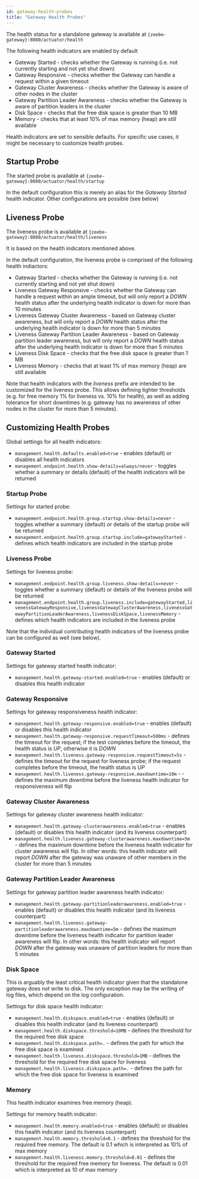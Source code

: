 ```yaml
---
id: gateway-health-probes
title: "Gateway Health Probes"
---
```


The health status for a standalone gateway is available at `{zeebe-gateway}:8080/actuator/health`

The following health indicators are enabled by default

- Gateway Started - checks whether the Gateway is running (i.e. not currently starting and not yet shut down)
- Gateway Responsive - checks whether the Gateway can handle a request within a given timeout
- Gateway Cluster Awareness - checks whether the Gateway is aware of other nodes in the cluster
- Gateway Partition Leader Awareness - checks whether the Gateway is aware of partition leaders in the cluster
- Disk Space - checks that the free disk space is greater than 10 MB
- Memory - checks that at least 10% of max memory (heap) are still available

Health indicators are set to sensible defaults. For specific use cases, it might be necessary to customize health probes.

## Startup Probe

The started probe is available at `{zeebe-gateway}:8080/actuator/health/startup`

In the default configuration this is merely an alias for the _Gateway Started_ health indicator. Other configurations are possible (see below)

## Liveness Probe

The liveness probe is available at `{zeebe-gateway}:8080/actuator/health/liveness`

It is based on the health indicators mentioned above.

In the default configuration, the liveness probe is comprised of the following health indiactors:

- Gateway Started - checks whether the Gateway is running (i.e. not currently starting and not yet shut down)
- Liveness Gateway Responsive - checks whether the Gateway can handle a request within an ample timeout, but will only report a _DOWN_ health status after the underlying health indicator is down for more than 10 minutes
- Liveness Gateway Cluster Awareness - based on Gateway cluster awareness, but will only report a _DOWN_ health status after the underlying health indicator is down for more than 5 minutes
- Liveness Gateway Partition Leader Awareness - based on Gateway partition leader awareness, but will only report a _DOWN_ health status after the underlying health indicator is down for more than 5 minutes
- Liveness Disk Space - checks that the free disk space is greater than 1 MB
- Liveness Memory - checks that at least 1% of max memory (heap) are still available

Note that health indicators with the _liveness_ prefix are intended to be customized for the liveness probe. This allows defining tighter thresholds (e.g. for free memory 1% for liveness vs. 10% for health), as well as adding tolerance for short downtimes (e.g. gateway has no awareness of other nodes in the cluster for more than 5 minutes).

## Customizing Health Probes

Global settings for all health indicators:

- `management.health.defaults.enabled=true` - enables (default) or disables all health indicators
- `management.endpoint.health.show-details=always/never` - toggles whether a summary or details (default) of the health indicators will be returned

### Startup Probe

Settings for started probe:

- `management.endpoint.health.group.startup.show-details=never` - toggles whether a summary (default) or details of the startup probe will be returned
- `management.endpoint.health.group.startup.include=gatewayStarted` - defines which health indicators are included in the startup probe

### Liveness Probe

Settings for liveness probe:

- `management.endpoint.health.group.liveness.show-details=never` - toggles whether a summary (default) or details of the liveness probe will be returned
- `management.endpoint.health.group.liveness.include=gatewayStarted,livenessGatewayResponsive,livenessGatewayClusterAwareness,livenessGatewayPartitionLeaderAwareness,livenessDiskSpace,livenessMemory` - defines which health indicators are included in the liveness probe

Note that the individual contributing health indicators of the liveness probe can be configured as well (see below).

### Gateway Started

Settings for gateway started health indicator:

- `management.health.gateway-started.enabled=true` - enables (default) or disables this health indicator

### Gateway Responsive

Settings for gateway responsiveness health indicator:

- `management.health.gateway-responsive.enabled=true` - enables (default) or disables this health indicator
- `management.health.gateway-responsive.requestTimeout=500ms` - defines the timeout for the request; if the test completes before the timeout, the health status is _UP_, otherwise it is _DOWN_
- `management.health.liveness.gateway-responsive.requestTimeout=5s` - defines the timeout for the request for liveness probe; if the request completes before the timeout, the health status is _UP_
- `management.health.liveness.gateway-responsive.maxdowntime=10m` - - defines the maximum downtime before the liveness health indicator for responsiveness will flip

### Gateway Cluster Awareness

Settings for gateway cluster awareness health indicator:

- `management.health.gateway-clusterawareness.enabled=true` - enables (default) or disables this health indicator (and its liveness counterpart)
- `management.health.liveness.gateway-clusterawareness.maxdowntime=5m` - defines the maximum downtime before the liveness health indicator for cluster awareness will flip. In other words: this health indicator will report _DOWN_ after the gateway was unaware of other members in the cluster for more than 5 minutes

### Gateway Partition Leader Awareness

Settings for gateway partition leader awareness health indicator:

- `management.health.gateway-partitionleaderawareness.enabled=true` - enables (default) or disables this health indicator (and its liveness counterpart)
- `management.health.liveness.gateway-partitionleaderawareness.maxdowntime=5m` - defines the maximum downtime before the liveness health indicator for partition leader awareness will flip. In other words: this health indicator will report _DOWN_ after the gateway was unaware of partition leaders for more than 5 minutes

### Disk Space

This is arguably the least critical health indicator given that the standalone gateway does not write to disk. The only exception may be the writing of log files, which depend on the log configuration.

Settings for disk space health indicator:

- `management.health.diskspace.enabled=true` - enables (default) or disables this health indicator (and its liveness counterpart)
- `management.health.diskspace.threshold=10MB` - defines the threshold for the required free disk space
- `management.health.diskspace.path=.` - defines the path for which the free disk space is examined
- `management.health.liveness.diskspace.threshold=1MB` - defines the threshold for the required free disk space for liveness
- `management.health.liveness.diskspace.path=.` - defines the path for which the free disk space for liveness is examined

### Memory

This health indicator examines free memory (heap).

Settings for memory health indicator:

- `management.health.memory.enabled=true` - enables (default) or disables this health indicator (and its liveness counterpart)
- `management.health.memory.threshold=0.1` - defines the threshold for the required free memory. The default is 0.1 which is interpreted as 10% of max memory
- `management.health.liveness.memory.threshold=0.01` - defines the threshold for the required free memory for liveness. The default is 0.01 which is interpreted as 10 of max memory

